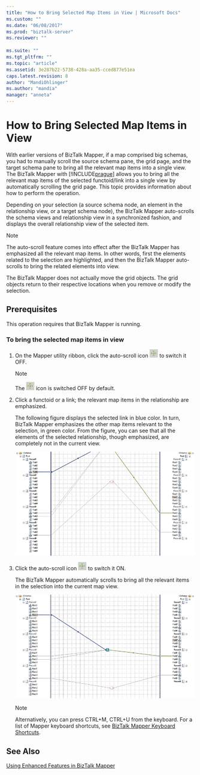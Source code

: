 ```yaml
---
title: "How to Bring Selected Map Items in View | Microsoft Docs"
ms.custom: ""
ms.date: "06/08/2017"
ms.prod: "biztalk-server"
ms.reviewer: ""

ms.suite: ""
ms.tgt_pltfrm: ""
ms.topic: "article"
ms.assetid: 3e287b22-5738-428a-aa35-cced877e51ea
caps.latest.revision: 8
author: "MandiOhlinger"
ms.author: "mandia"
manager: "anneta"
---
```

# How to Bring Selected Map Items in View
With earlier versions of BizTalk Mapper, if a map comprised big schemas, you had to manually scroll the source schema pane, the grid page, and the target schema pane to bring all the relevant map items into a single view. The BizTalk Mapper with [!INCLUDE[prague](../includes/prague-md.md)] allows you to bring all the relevant map items of the selected functoid/link into a single view by automatically scrolling the grid page. This topic provides information about how to perform the operation.  
  
 Depending on your selection (a source schema node, an element in the relationship view, or a target schema node), the BizTalk Mapper auto-scrolls the schema views and relationship view in a synchronized fashion, and displays the overall relationship view of the selected item.  
  
> [!NOTE]
>  The auto-scroll feature comes into effect after the BizTalk Mapper has emphasized all the relevant map items. In other words, first the elements related to the selection are highlighted, and then the BizTalk Mapper auto-scrolls to bring the related elements into view.  
  
 The BizTalk Mapper does not actually move the grid objects. The grid objects return to their respective locations when you remove or modify the selection.  
  
## Prerequisites  
 This operation requires that BizTalk Mapper is running.  
  
### To bring the selected map items in view  
  
1.  On the Mapper utility ribbon, click the auto-scroll icon ![Auto&#45;scroll icon](../core/media/mapper-intelliscroll.gif "Mapper_IntelliScroll") to switch it OFF.  
  
    > [!NOTE]
    >  The ![Auto&#45;scroll icon](../core/media/mapper-intelliscroll.gif "Mapper_IntelliScroll") icon is switched OFF by default.  
  
2.  Click a functoid or a link; the relevant map items in the relationship are emphasized.  
  
     The following figure displays the selected link in blue color. In turn, BizTalk Mapper emphasizes the other map items relevant to the selection, in green color. From the figure, you can see that all the elements of the selected relationship, though emphasized, are completely not in the current view.  
  
     ![Links when auto&#45;scrolling is switched off](../core/media/autoscroll-switchoff.gif "AutoScroll_SwitchOff")  
  
3.  Click the auto-scroll icon ![Auto&#45;scroll icon](../core/media/mapper-intelliscroll.gif "Mapper_IntelliScroll") to switch it ON.  
  
     The BizTalk Mapper automatically scrolls to bring all the relevant items in the selection into the current map view.  
  
     ![View when autoscrolling is switched on](../core/media/autoscroll-switchon.gif "AutoScroll_SwitchOn")  
  
    > [!NOTE]
    >  Alternatively, you can press CTRL+M, CTRL+U from the keyboard. For a list of Mapper keyboard shortcuts, see [BizTalk Mapper Keyboard Shortcuts](../core/biztalk-mapper-keyboard-shortcuts.md).  
  
## See Also  
 [Using Enhanced Features in BizTalk Mapper](../core/using-enhanced-features-in-biztalk-mapper.md)